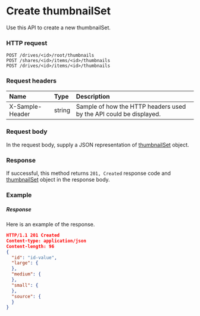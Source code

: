# Create thumbnailSet

Use this API to create a new thumbnailSet.
### HTTP request
```http
POST /drives/<id>/root/thumbnails
POST /shares/<id>/items/<id>/thumbnails
POST /drives/<id>/items/<id>/thumbnails

```
### Request headers
| Name       | Type | Description|
|:---------------|:--------|:----------|
| X-Sample-Header  | string  | Sample of how the HTTP headers used by the API could be displayed.|

### Request body
In the request body, supply a JSON representation of [thumbnailSet](../resources/thumbnailset.md) object.


### Response
If successful, this method returns `201, Created` response code and [thumbnailSet](../resources/thumbnailset.md) object in the response body.

### Example
##### Response
Here is an example of the response.
```json
HTTP/1.1 201 Created
Content-type: application/json
Content-length: 96
{
  "id": "id-value",
  "large": {
  },
  "medium": {
  },
  "small": {
  },
  "source": {
  }
}
```
<!-- uuid: af5483e2-bbb1-4936-87f1-a73e78065487\n2015-10-09 15:14:08 UTC -->